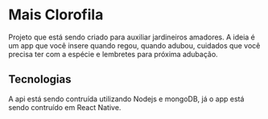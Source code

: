 # Mais Clorofila
Projeto que está sendo criado para auxiliar jardineiros amadores. A ideia é um app que você insere quando regou, quando adubou, cuidados que você precisa ter com a espécie e lembretes para próxima adubação.

## Tecnologias
A api está sendo contruída utilizando Nodejs e mongoDB, já o app está sendo contruído em React Native.